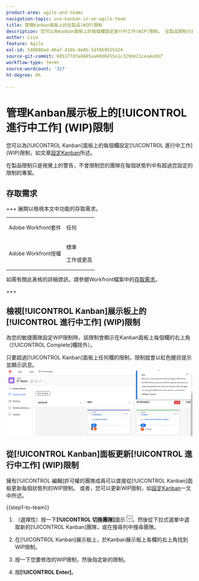 ```yaml
---
product-area: agile-and-teams
navigation-topic: use-kanban-in-an-agile-team
title: 管理Kanban面板上的在製品(WIP)限制
description: 您可以為Kanban面板上的每個欄設定進行中工作(WIP)限制。 在製品限制只是視覺上的警告，不會限制您的團隊在每個狀態列中有超過您設定的限制的專案。
author: Lisa
feature: Agile
exl-id: 540880ad-46af-416b-8e0b-5df869555424
source-git-commit: 685177d3a8485aa60d8455e1c329de21cea4abb7
workflow-type: tm+mt
source-wordcount: '327'
ht-degree: 0%

---
```


# 管理Kanban展示板上的[!UICONTROL 進行中工作] (WIP)限制

您可以為[!UICONTROL Kanban]面板上的每個欄設定[!UICONTROL 進行中工作] (WIP)限制，如文章[設定Kanban](../../agile/get-started-with-agile-in-workfront/configure-kanban.md)所述。

在製品限制只是視覺上的警告，不會限制您的團隊在每個狀態列中有超過您設定的限制的專案。

## 存取需求

+++ 展開以檢視本文中功能的存取需求。

<table style="table-layout:auto"> 
 <col> 
 </col> 
 <col> 
 </col> 
 <tbody> 
  <tr> 
   <td role="rowheader">Adobe Workfront套件</td> 
   <td> <p>任何</p> </td> 
  </tr> 
  <tr> 
   <td role="rowheader">Adobe Workfront授權</td> 
   <td> <p>標準</p> 
   <p>工作或更高</p> </td> 
  </tr>
 </tbody> 
</table>

如需有關此表格的詳細資訊，請參閱Workfront檔案中的[存取需求](/help/quicksilver/administration-and-setup/add-users/access-levels-and-object-permissions/access-level-requirements-in-documentation.md)。

+++

## 檢視[!UICONTROL Kanban]展示板上的[!UICONTROL 進行中工作] (WIP)限制

為您的敏捷團隊設定WIP限制時，該限制會顯示在Kanban面板上每個欄的右上角（[!UICONTROL Complete]欄除外）。

只要超過[!UICONTROL Kanban]面板上任何欄的限制，限制就會以紅色醒目提示並顯示訊息。
![在製品限制](assets/kanban-wip.png)

## 從[!UICONTROL Kanban]面板更新[!UICONTROL 進行中工作] (WIP)限制

擁有[!UICONTROL 編輯]許可權的團隊成員可以直接從[!UICONTROL Kanban]面板更新每個狀態列的WIP限制。 或者，您可以更新WIP限制，如[設定Kanban](../../agile/get-started-with-agile-in-workfront/configure-kanban.md)一文中所述。

{{step1-to-team}}

1. （選擇性）按一下&#x200B;**[!UICONTROL 切換團隊]**&#x200B;圖示![切換團隊圖示](assets/switch-team-icon.png)，然後從下拉式選單中選取新的[!UICONTROL Kanban]團隊，或在搜尋列中搜尋團隊。

1. 在[!UICONTROL Kanban]展示板上，於Kanban展示板上各欄的右上角找到WIP限制。
1. 按一下您要修改的WIP限制，然後指定新的限制。
1. 按&#x200B;**[!UICONTROL Enter]**。
